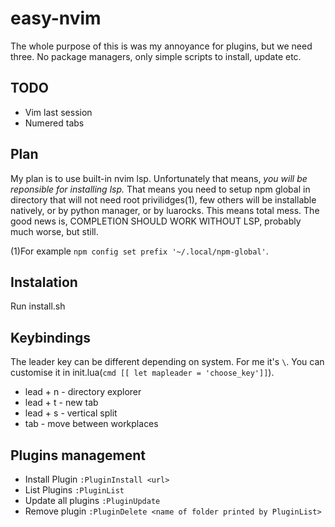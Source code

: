 # easy-nvim

The whole purpose of this is was my annoyance for plugins, but we need three.
No package managers, only simple scripts to install, update etc.

## TODO

* Vim last session
* Numered tabs

## Plan

My plan is to use built-in nvim lsp. Unfortunately that means, *you will be reponsible for installing lsp.*
That means you need to setup npm global in directory that will not need root privilidges(1), few others will be installable natively, or by python manager,
or by luarocks. This means total mess. The good news is, COMPLETION SHOULD WORK WITHOUT LSP, probably much worse, but still.

(1)For example `npm config set prefix '~/.local/npm-global'`.

## Instalation

Run install.sh

## Keybindings

The leader key can be different depending on system. For me it's `\`. You can customise it in init.lua(`cmd [[ let mapleader = 'choose_key']]`).

* lead + n - directory explorer 
* lead + t - new tab
* lead + s - vertical split
* tab - move between workplaces

## Plugins management

* Install Plugin `:PluginInstall <url>`
* List Plugins `:PluginList`
* Update all plugins `:PluginUpdate`
* Remove plugin `:PluginDelete <name of folder printed by PluginList>`

